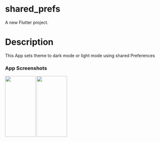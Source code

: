 # shared_prefs

A new Flutter project.

# Description

This App sets theme to dark mode or light mode using shared Preferences

### App Screenshots
<img align="left" width="100" height="200" src="https://github.com/pavithramoorthy-official/Flutter_Projects/blob/main/shared_prefs/Screen_Shot/Screenshot_20250123_115158.png)">
<img align="left" width="100" height="200" src="https://github.com/pavithramoorthy-official/Flutter_Projects/blob/main/shared_prefs/Screen_Shot/Screenshot_20250123_115245.png)">


